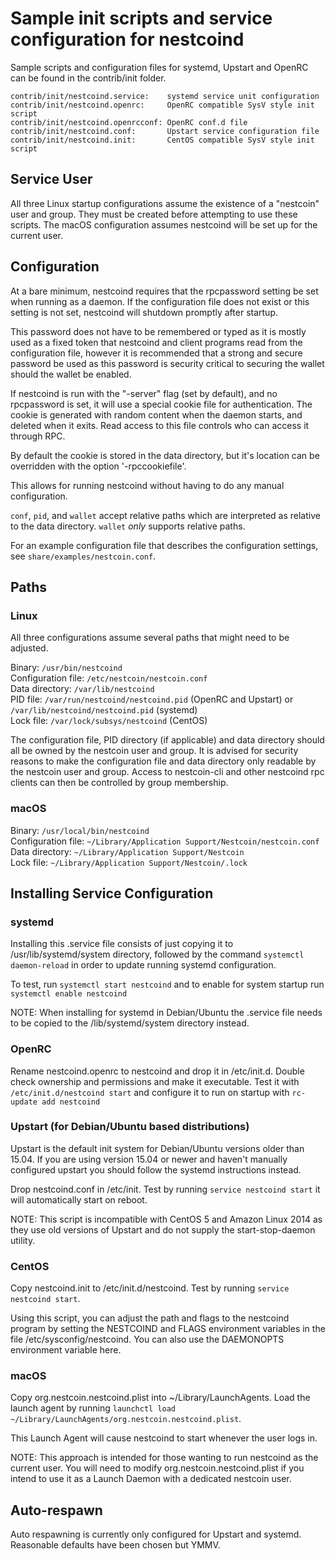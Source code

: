 Sample init scripts and service configuration for nestcoind
==========================================================

Sample scripts and configuration files for systemd, Upstart and OpenRC
can be found in the contrib/init folder.

    contrib/init/nestcoind.service:    systemd service unit configuration
    contrib/init/nestcoind.openrc:     OpenRC compatible SysV style init script
    contrib/init/nestcoind.openrcconf: OpenRC conf.d file
    contrib/init/nestcoind.conf:       Upstart service configuration file
    contrib/init/nestcoind.init:       CentOS compatible SysV style init script

Service User
---------------------------------

All three Linux startup configurations assume the existence of a "nestcoin" user
and group.  They must be created before attempting to use these scripts.
The macOS configuration assumes nestcoind will be set up for the current user.

Configuration
---------------------------------

At a bare minimum, nestcoind requires that the rpcpassword setting be set
when running as a daemon.  If the configuration file does not exist or this
setting is not set, nestcoind will shutdown promptly after startup.

This password does not have to be remembered or typed as it is mostly used
as a fixed token that nestcoind and client programs read from the configuration
file, however it is recommended that a strong and secure password be used
as this password is security critical to securing the wallet should the
wallet be enabled.

If nestcoind is run with the "-server" flag (set by default), and no rpcpassword is set,
it will use a special cookie file for authentication. The cookie is generated with random
content when the daemon starts, and deleted when it exits. Read access to this file
controls who can access it through RPC.

By default the cookie is stored in the data directory, but it's location can be overridden
with the option '-rpccookiefile'.

This allows for running nestcoind without having to do any manual configuration.

`conf`, `pid`, and `wallet` accept relative paths which are interpreted as
relative to the data directory. `wallet` *only* supports relative paths.

For an example configuration file that describes the configuration settings,
see `share/examples/nestcoin.conf`.

Paths
---------------------------------

### Linux

All three configurations assume several paths that might need to be adjusted.

Binary:              `/usr/bin/nestcoind`  
Configuration file:  `/etc/nestcoin/nestcoin.conf`  
Data directory:      `/var/lib/nestcoind`  
PID file:            `/var/run/nestcoind/nestcoind.pid` (OpenRC and Upstart) or `/var/lib/nestcoind/nestcoind.pid` (systemd)  
Lock file:           `/var/lock/subsys/nestcoind` (CentOS)  

The configuration file, PID directory (if applicable) and data directory
should all be owned by the nestcoin user and group.  It is advised for security
reasons to make the configuration file and data directory only readable by the
nestcoin user and group.  Access to nestcoin-cli and other nestcoind rpc clients
can then be controlled by group membership.

### macOS

Binary:              `/usr/local/bin/nestcoind`  
Configuration file:  `~/Library/Application Support/Nestcoin/nestcoin.conf`  
Data directory:      `~/Library/Application Support/Nestcoin`  
Lock file:           `~/Library/Application Support/Nestcoin/.lock`  

Installing Service Configuration
-----------------------------------

### systemd

Installing this .service file consists of just copying it to
/usr/lib/systemd/system directory, followed by the command
`systemctl daemon-reload` in order to update running systemd configuration.

To test, run `systemctl start nestcoind` and to enable for system startup run
`systemctl enable nestcoind`

NOTE: When installing for systemd in Debian/Ubuntu the .service file needs to be copied to the /lib/systemd/system directory instead.

### OpenRC

Rename nestcoind.openrc to nestcoind and drop it in /etc/init.d.  Double
check ownership and permissions and make it executable.  Test it with
`/etc/init.d/nestcoind start` and configure it to run on startup with
`rc-update add nestcoind`

### Upstart (for Debian/Ubuntu based distributions)

Upstart is the default init system for Debian/Ubuntu versions older than 15.04. If you are using version 15.04 or newer and haven't manually configured upstart you should follow the systemd instructions instead.

Drop nestcoind.conf in /etc/init.  Test by running `service nestcoind start`
it will automatically start on reboot.

NOTE: This script is incompatible with CentOS 5 and Amazon Linux 2014 as they
use old versions of Upstart and do not supply the start-stop-daemon utility.

### CentOS

Copy nestcoind.init to /etc/init.d/nestcoind. Test by running `service nestcoind start`.

Using this script, you can adjust the path and flags to the nestcoind program by
setting the NESTCOIND and FLAGS environment variables in the file
/etc/sysconfig/nestcoind. You can also use the DAEMONOPTS environment variable here.

### macOS

Copy org.nestcoin.nestcoind.plist into ~/Library/LaunchAgents. Load the launch agent by
running `launchctl load ~/Library/LaunchAgents/org.nestcoin.nestcoind.plist`.

This Launch Agent will cause nestcoind to start whenever the user logs in.

NOTE: This approach is intended for those wanting to run nestcoind as the current user.
You will need to modify org.nestcoin.nestcoind.plist if you intend to use it as a
Launch Daemon with a dedicated nestcoin user.

Auto-respawn
-----------------------------------

Auto respawning is currently only configured for Upstart and systemd.
Reasonable defaults have been chosen but YMMV.

